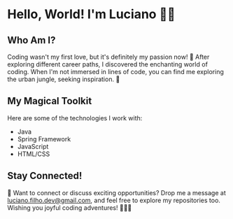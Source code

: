 # Hello, World! I'm Luciano 👋🌟

## Who Am I?

Coding wasn't my first love, but it's definitely my passion now! 🚀 After exploring different career paths, I discovered the enchanting world of coding. When I'm not immersed in lines of code, you can find me exploring the urban jungle, seeking inspiration. 🌇

## My Magical Toolkit

Here are some of the technologies I work with:

- Java
- Spring Framework
- JavaScript
- HTML/CSS

## Stay Connected!

📧 Want to connect or discuss exciting opportunities? Drop me a message at luciano.filho.dev@gmail.com, and feel free to explore my repositories too. Wishing you joyful coding adventures! 🧙‍♂️✨


